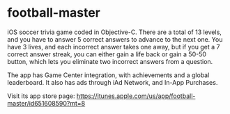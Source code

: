 # football-master

iOS soccer trivia game coded in Objective-C. There are a total of 13 levels, and you have to answer 5 correct answers to advance to the next one. You have 3 lives, and each incorrect answer takes one away, but if you get a 7 correct answer streak, you can either gain a life back or gain a 50-50 button, which lets you eliminate two incorrect answers from a question.

The app has Game Center integration, with achievements and a global leaderboard. It also has ads through iAd Network, and In-App Purchases.

Visit its app store page: https://itunes.apple.com/us/app/football-master/id651608590?mt=8

